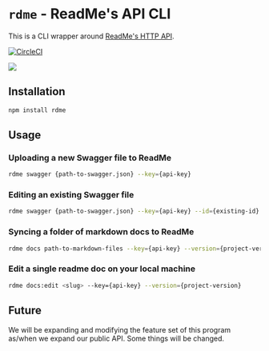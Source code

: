 # `rdme` - ReadMe's API CLI

This is a CLI wrapper around [ReadMe's HTTP API](https://readme.readme.io/v2.0/reference).

[![CircleCI](https://circleci.com/gh/readmeio/rdme.svg?style=svg)](https://circleci.com/gh/readmeio/rdme)

[![](https://d3vv6lp55qjaqc.cloudfront.net/items/1M3C3j0I0s0j3T362344/Untitled-2.png)](https://readme.io)

## Installation
```sh
npm install rdme
```

## Usage

### Uploading a new Swagger file to ReadMe

```sh
rdme swagger {path-to-swagger.json} --key={api-key}
```

### Editing an existing Swagger file
```sh
rdme swagger {path-to-swagger.json} --key={api-key} --id={existing-id}
```

### Syncing a folder of markdown docs to ReadMe

```sh
rdme docs path-to-markdown-files --key={api-key} --version={project-version}
```

### Edit a single readme doc on your local machine

```sh
rdme docs:edit <slug> --key={api-key} --version={project-version}
```

## Future
We will be expanding and modifying the feature set of this program as/when we expand our public API. Some things will be changed.
